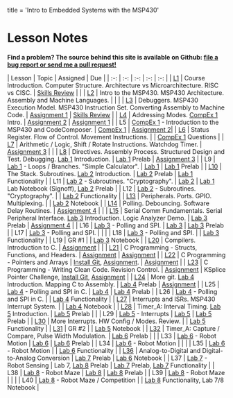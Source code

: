 title = 'Intro to Embedded Systems with the MSP430'

# Lesson Notes

**Find a problem?  The source behind this site is available on Github: [file a bug report or send me a pull request!](https://github.com/toddbranch/ECE382/issues)**

| Lesson | Topic | Assigned | Due |
| :-: | :-: | :-: | :-: | :-: |
| [L1](notes/L1/index.html) | Course Introduction. Computer Structure.  Architecture vs Microarchitecture.  RISC vs CISC. | [Skills Review](notes/L1/skills_review.html) | |
| [L2](notes/L2/index.html) | Intro to the MSP430.  MSP430 Architecture.  Assembly and Machine Languages. | | |
| [L3](notes/L3/index.html) | Debuggers.  MSP430 Execution Model.  MSP430 Instruction Set.  Converting Assembly to Machine Code. | [Assignment 1](notes/L3/L3_execution.html) | [Skills Review](notes/L1/skills_review.html) |
| [L4](notes/L4/index.html) | Addressing Modes.  [CompEx 1](/labs/compex1/index.html) Intro. | [Assignment 2](notes/L4/L4_addressing_modes.html) | [Assignment 1](notes/L3/L3_execution.html) |
| L5 | [CompEx 1](/labs/compex1/index.html) - Introduction to the MSP430 and CodeComposer. | [CompEx 1](/labs/compex1/index.html) | [Assignment 2](notes/L4/L4_addressing_modes.html )|
| [L6](notes/L6/index.html) | Status Register.  Flow of Control.  Movement Instructions. | | [CompEx 1](/labs/compex1/index.html) Questions |
| [L7](notes/L7/index.html) | Arithmetic / Logic, Shift / Rotate Instructions.  Watchdog Timer. | [Assignment 3](notes/L7/L7_control_flow.html) | |
| [L8](notes/L8/index.html) | Directives.  Assembly Process.  Structured Design and Test.  Debugging.  [Lab 1](/labs/lab1/index.html) Introduction. | [Lab 1](/labs/lab1/index.html) Prelab | [Assignment 3](notes/L7/L7_control_flow.html) |
| L9 | [Lab 1](/labs/lab1/index.html) - Loops / Branches.  "Simple Calculator". | [Lab 1](/labs/lab1/index.html) | [Lab 1](/labs/lab1/index.html) Prelab |
| [L10](notes/L10/index.html) | The Stack.  Subroutines.  [Lab 2](/labs/lab2/index.html) Introduction. | [Lab 2](/labs/lab2/index.html) Prelab | [Lab 1](/labs/lab1/index.html) Functionality |
| L11 | [Lab 2](/labs/lab2/index.html) - Subroutines.  "Cryptography". | [Lab 2](/labs/lab2/index.html) | [Lab 1](/labs/lab1/index.html) Lab Notebook (Signoff), [Lab 2](/labs/lab2/index.html) Prelab |
| L12 | [Lab 2](/labs/lab2/index.html) - Subroutines.  "Cryptography". | | [Lab 2](/labs/lab2/index.html) Functionality |
| [L13](notes/L13/index.html) | Peripherals. Ports.  GPIO.  Multiplexing. | | [Lab 2](/labs/lab2/index.html) Notebook |
| [L14](notes/L14/index.html) | Polling.  Debouncing.  Software Delay Routines. | [Assignment 4](notes/L14/L14_subroutines.html) | |
| [L15](notes/L15/index.html) | Serial Comm Fundamentals.  Serial Peripheral Interface.  [Lab 3](/labs/lab3/index.html) Introduction.  Logic Analyzer Demo. | [Lab 3](/labs/lab3/index.html) Prelab | [Assignment 4](notes/L14/L14_subroutines.html) |
| L16 | [Lab 3](/labs/lab3/index.html) - Polling and SPI. | [Lab 3](/labs/lab3/index.html) | [Lab 3](/labs/lab3/index.html) Prelab |
| L17 | [Lab 3](/labs/lab3/index.html) - Polling and SPI. | | |
| L18 | [Lab 3](/labs/lab3/index.html) - Polling and SPI. | | [Lab 3](/labs/lab3/index.html) Functionality |
| L19 | GR #1 | | [Lab 3](/labs/lab3/index.html) Notebook |
| [L20](notes/L20/index.html) | Compilers.  Introduction to C. | [Assignment](/notes/L20/L20_C_basics.html) | |
| [L21](notes/L21/index.html) | C Programming - Structs, Functions, and Headers. | [Assignment](/notes/L21/L21_pong.html) | [Assignment](/notes/L20/L20_C_basics.html) |
| [L22](notes/L22/index.html) | C Programming - Pointers and Arrays | [Install Git](notes/L22/git_install.html), [Assignment](/notes/L22/L22_moving_average.html). | [Assignment](/notes/L21/L21_pong.html) |
| [L23](notes/L23/index.html) | C Programming - Writing Clean Code.  Revision Control. | [Assignment](/notes/L23/L23_git.html) | KSplice Pointer Challenge, [Install Git](notes/L22/git_install.html), [Assignment](/notes/L22/L22_moving_average.html) |
| [L24](notes/L24/index.html) | More git.  [Lab 4](/labs/lab4/index.html) Introduction.  Mapping C to Assembly. | [Lab 4](/labs/lab4/index.html) Prelab | [Assignment](/notes/L23/L23_git.html) |
| L25 | [Lab 4](/labs/lab4/index.html) - Polling and SPI in C. | [Lab 4](/labs/lab4/index.html) | [Lab 4](/labs/lab4/index.html) Prelab |
| L26 | [Lab 4](/labs/lab4/index.html) - Polling and SPI in C. | | [Lab 4](/labs/lab4/index.html) Functionality |
| [L27](notes/L27/index.html) | Interrupts and ISRs. MSP430 Interrupt System. | | [Lab 4](/labs/lab4/index.html) Notebook |
| [L28](notes/L28/index.html) | Timer_A: Interval Timing. [Lab 5](/labs/lab5/index.html) Introduction. | [Lab 5](/labs/lab5/index.html) Prelab | |
| L29 | [Lab 5](/labs/lab5/index.html) - Interrupts | [Lab 5](/labs/lab5/index.html) | [Lab 5](/labs/lab5/index.html) Prelab |
| [L30](notes/L30/index.html) | More Interrupts.  HW Config / Modes. Review. | | [Lab 5](/labs/lab5/index.html) Functionality |
| [L31](notes/L31/index.html) | GR #2 | | [Lab 5](/labs/lab5/index.html) Notebook |
| [L32](notes/L32/index.html) | Timer_A: Capture / Compare, Pulse Width Modulation. | [Lab 6](/labs/lab6/index.html) Prelab | |
| L33 | [Lab 6](/labs/lab6/index.html) - Robot Motion | [Lab 6](/labs/lab6/index.html) | [Lab 6](/labs/lab6/index.html) Prelab |
| L34 | [Lab 6](/labs/lab6/index.html) - Robot Motion | | |
| L35 | [Lab 6](/labs/lab6/index.html) - Robot Motion | | [Lab 6](/labs/lab6/index.html) Functionality |
| [L36](notes/L36/index.html) | Analog-to-Digital and Digital-to-Analog Conversion | [Lab 7](/labs/lab7/index.html) Prelab | [Lab 6](/labs/lab6/index.html) Notebook |
| L37 | [Lab 7](/labs/lab7/index.html) - Robot Sensing | Lab 7, [Lab 8](/labs/lab8/index.html) Prelab | [Lab 7](/labs/lab7/index.html) Prelab, [Lab 7](/labs/lab7/index.html) Functionality |
| L38 | [Lab 8](/labs/lab8/index.html) - Robot Maze | [Lab 8](/labs/lab8/index.html) | [Lab 8](/labs/lab8/index.html) Prelab |
| L39 | [Lab 8](/labs/lab8/index.html) - Robot Maze | | |
| L40 | [Lab 8](/labs/lab8/index.html) - Robot Maze / Competition | | [Lab 8](/labs/lab8/index.html) Functionality, Lab 7/8 Notebook |

